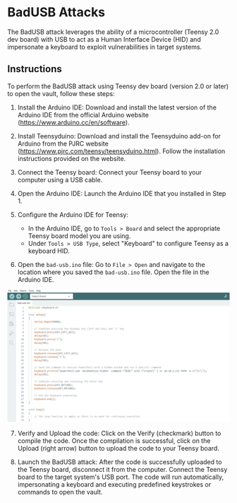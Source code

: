 # BadUSB Attacks

The BadUSB attack leverages the ability of a microcontroller (Teensy 2.0 dev board) with USB to act as a Human Interface Device (HID) and impersonate a keyboard to exploit vulnerabilities in target systems.

## Instructions

To perform the BadUSB attack using Teensy dev board (version 2.0 or later) to open the vault, follow these steps:

1. Install the Arduino IDE: Download and install the latest version of the Arduino IDE from the official Arduino website (https://www.arduino.cc/en/software).

2. Install Teensyduino: Download and install the Teensyduino add-on for Arduino from the PJRC website (https://www.pjrc.com/teensy/teensyduino.html). Follow the installation instructions provided on the website.

3. Connect the Teensy board: Connect your Teensy board to your computer using a USB cable.

4. Open the Arduino IDE: Launch the Arduino IDE that you installed in Step 1.

5. Configure the Arduino IDE for Teensy:
   - In the Arduino IDE, go to `Tools > Board` and select the appropriate Teensy board model you are using.
   - Under `Tools > USB Type`, select "Keyboard" to configure Teensy as a keyboard HID.

6. Open the `bad-usb.ino` file: Go to `File > Open` and navigate to the location where you saved the `bad-usb.ino` file. Open the file in the Arduino IDE.

<div align="center">
    <img src="https://github.com/BenIlies/CS394X/raw/main/BadUSB/Attacks/bad-usb-code.PNG" alt="BadUSB Code">
</div>

7. Verify and Upload the code: Click on the Verify (checkmark) button to compile the code. Once the compilation is successful, click on the Upload (right arrow) button to upload the code to your Teensy board.

8. Launch the BadUSB attack: After the code is successfully uploaded to the Teensy board, disconnect it from the computer. Connect the Teensy board to the target system's USB port. The code will run automatically, impersonating a keyboard and executing predefined keystrokes or commands to open the vault.